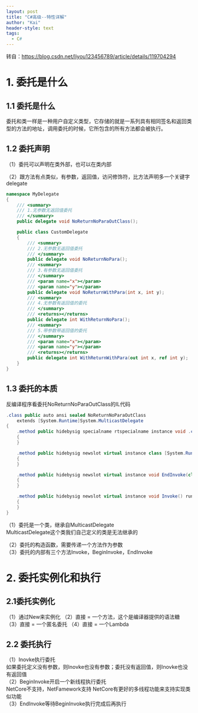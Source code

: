 ```yaml
---
layout: post
title: "C#高级--特性详解"
author: "Kai"
header-style: text
tags:
  - C#
---
```


转自：https://blog.csdn.net/liyou123456789/article/details/119704294

# 1. 委托是什么
## 1.1 委托是什么
委托和类一样是一种用户自定义类型，它存储的就是一系列具有相同签名和返回类型的方法的地址，调用委托的时候，它所包含的所有方法都会被执行。

## 1.2 委托声明
（1）委托可以声明在类外部，也可以在类内部

（2）跟方法有点类似，有参数，返回值，访问修饰符，比方法声明多一个关键字delegate

```csharp
namespace MyDelegate
{
    /// <summary>
    /// 1.无参数无返回值委托
    /// </summary>
    public delegate void NoReturnNoParaOutClass();

    public class CustomDelegate
    {
        /// <summary>
        /// 2.无参数无返回值委托
        /// </summary>
        public delegate void NoReturnNoPara();
        /// <summary>
        /// 3.有参数无返回值委托
        /// </summary>
        /// <param name="x"></param>
        /// <param name="y"></param>
        public delegate void NoReturnWithPara(int x, int y);
        /// <summary>
        /// 4.无参数有返回值的委托
        /// </summary>
        /// <returns></returns>
        public delegate int WithReturnNoPara();
        /// <summary>
        /// 5.带参数带返回值的委托
        /// </summary>
        /// <param name="x"></param>
        /// <param name="y"></param>
        /// <returns></returns>
        public delegate int WithReturnWithPara(out int x, ref int y);
    }
}
```

## 1.3 委托的本质
反编译程序看委托NoReturnNoParaOutClass的IL代码
```csharp
.class public auto ansi sealed NoReturnNoParaOutClass
    extends [System.Runtime]System.MulticastDelegate
{
    .method public hidebysig specialname rtspecialname instance void .ctor(object 'object', native int 'method') runtime managed
    {
    }

    .method public hidebysig newslot virtual instance class [System.Runtime]System.IAsyncResult BeginInvoke(class [System.Runtime]System.AsyncCallback callback, object 'object') runtime managed
    {
    }

    .method public hidebysig newslot virtual instance void EndInvoke(class [System.Runtime]System.IAsyncResult result) runtime managed
    {
    }

    .method public hidebysig newslot virtual instance void Invoke() runtime managed
    {
    }
}
```

（1）委托是一个类，继承自MulticastDelegate  
MulticastDelegate这个类我们自己定义的类是无法继承的

（2）委托的构造函数，需要传递一个方法作为参数  
（3）委托的内部有三个方法Invoke，BeginInvoke，EndInvoke

# 2. 委托实例化和执行
## 2.1委托实例化
（1）通过New来实例化
（2）直接 = 一个方法，这个是编译器提供的语法糖
（3）直接 = 一个匿名委托
（4）直接 = 一个Lambda

## 2.2 委托执行
（1）Inovke执行委托  
    如果委托定义没有参数，则Inovke也没有参数；委托没有返回值，则Inovke也没有返回值  
（2）BeginInvoke开启一个新线程执行委托  
    NetCore不支持，NetFamework支持 NetCore有更好的多线程功能来支持实现类似功能  
（3）EndInvoke等待BeginInvoke执行完成后再执行





































































































































































